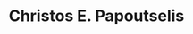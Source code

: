 ---
title: "Christos E. Papoutselis"
collection: students
permalink: /students/s12-papoutselis-2016
thesis: "Nonlinear Water Waves over varying bathymetry. Theoretical and numerical study using variational methods"
institute: "NTUA, Greece"
year: "2016"
type: "phd" # or diploma
# current-position: "Associate Professor, Department of Naval Architecture, School of Engineering, <i>University of West Attica, Greece</i>"
---